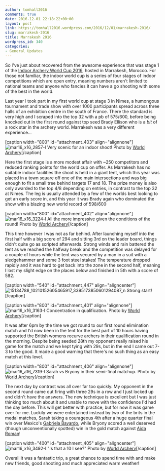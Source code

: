 ```yaml
---
author: tomhall2016
comments: true
date: 2016-12-01 22:18:22+00:00
layout: post
link: https://tomhall2016.wordpress.com/2016/12/01/marrakesh-2016/
slug: marrakesh-2016
title: Marrakesh 2016
wordpress_id: 340
categories:
- General Updates
---
```


So I've just about recovered from the awesome experience that was stage 1 of the [Indoor Archery World Cup 2016](https://worldarchery.org/competition/15910/marrakesh-2016-indoor-archery-world-cup-stage-1#/), hosted in Marrakesh, Morocco. For those not familiar, the indoor world cup is a series of four stages of indoor competitions which are open entry, meaning numbers aren't limited to national teams and anyone who fancies it can have a go shooting with some of the best in the world.

Last year I took part in my first world cup at stage 3 in Nimes, a humongous tournament and trade show with over 1000 participants spread across three halls of an exhibition centre in the south of France. There the standard is very high and I scraped into the top 32 with a pb of 575/600, before being knocked out in the first round against top seed Brady Ellison who is a _bit_ of a rock star in the archery world. Marrakesh was a very different experience...

[caption width="800" id="attachment_403" align="alignnone"]![mar16_x16_2857-l](https://tomhall2016.files.wordpress.com/2016/11/mar16_x16_2857-l.jpg) Very scenic for an indoor shoot! Photo by [World Archery](https://worldarchery.org/l5rzkjh)[/caption]

Here the first stage is a more modest affair with ~250 competitors and reduced ranking points for the world cup on offer. As Marrakesh has no suitable indoor facilities the shoot is held in a giant tent, which this year was placed in a town square off one of the main intersections and was big enough to fit a small tree behind targets 17 and 18. The prize money is also only awarded to the top 4/8 depending on entries, in contrast to the top 32 at Nimes. The leg is usually attended by a few of the worlds best looking to get an early score in, and this year it was Brady again who dominated the show with a blazing new world record of 598/600

[caption width="800" id="attachment_402" align="alignnone"]![mar16_x16_3224-l](https://tomhall2016.files.wordpress.com/2016/11/mar16_x16_3224-l.jpg) All the more impressive given the conditions of the round! Photo by [World Archery](https://worldarchery.org/mmk4srq)[/caption]

This time however I was not as far behind. After launching myself into the first half with a big score of 294 and sitting 3rd on the leader board, things didn't quite go as scripted afterwards. Strong winds and rain battered the tent as we reached the halfway break and the competition was delayed for a couple of hours while the tent was secured by a man in a suit with a sledgehammer and some 3 foot steel stakes! The temperature dropped rapidly and it was hard to get back into the zone in the second half, meaning I lost my slight edge on the places below and finished in 5th with a score of 582.

[caption width="540" id="attachment_447" align="aligncenter"]![15134788_10210152605465917_3395173850601294087_n](https://tomhall2016.files.wordpress.com/2016/12/15134788_10210152605465917_3395173850601294087_n.jpg) Strong start![/caption]

[caption width="800" id="attachment_401" align="alignnone"]![mar16_x16_3163-l](https://tomhall2016.files.wordpress.com/2016/11/mar16_x16_3163-l.jpg) Concentration in qualification. Photo by [World Archery](https://worldarchery.org/pzfzn6j)[/caption]

It was after 6pm by the time we got round to our first round elimination match and I'd now been in the tent for the best part of 10 hours having supported the British womens recurve archers in their qualification round in the morning. Despite being seeded 28th my opponent really raised his game for the match and we kept tying with 29s, but in the end I came out 7-3 to the good. It made a good warning that there's no such thing as an easy match at this level.

[caption width="800" id="attachment_406" align="alignnone"]![mar16_a16_7319-l](https://tomhall2016.files.wordpress.com/2016/11/mar16_a16_7319-l.jpg) Sarah vs Bryony in their semi-final matchup. Photo by [World Archery](https://worldarchery.org/2qdrd5g)[/caption]

The next day by contrast was all over far too quickly. My opponent in the second round came out firing with three 29s in a row and I just locked up and didn't have the answers. The new technique is excellent but I was just thinking too much about it and unable to move with the confidence I'd had the day before. This will get better with practice, but for now it was game over for me. Luckily we were entertained instead by two of the brits in the medal matches, Sarah taking a courageous 4th after a huge quarter final win over Mexico's [Gabriela Bayardo](https://worldarchery.org/athlete/8906/gabriela-bayardo), while Bryony scored a well deserved (though unconventionally spotted) win in the gold match against [Aida Roman](https://worldarchery.org/athlete/5809/aida-roman)!

[caption width="400" id="attachment_405" align="aligncenter"]![mar16_x16_3492-l](https://tomhall2016.files.wordpress.com/2016/11/mar16_x16_3492-l.jpg) "Is that a 10 I see?" Photo by [World Archery](https://worldarchery.org/rjhthlr)[/caption]

Overall it was a fantastic trip, a great chance to spend time with and make new friends, good shooting and much appreciated warm weather!
